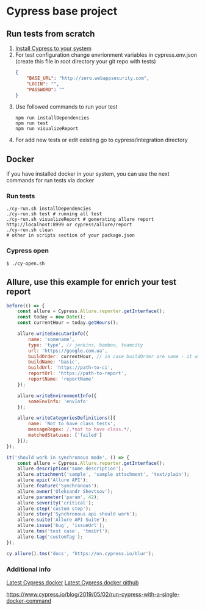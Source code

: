 # Cypress base project

## Run tests from scratch

1. [Install Cypress to your system](https://docs.cypress.io/guides/getting-started/installing-cypress.html)
1. For test configuration change envrionment variables in cypress.env.json (create this file in root directory your git repo with tests)
    ```json
    {
        "BASE_URL": "http://zero.webappsecurity.com",
        "LOGIN": "",
        "PASSWORD": ""
    }
    ```
1. Use followed commands to run your test
    ```shell
    npm run installDependencies
    npm run test
    npm run visualizeReport
    ```
1. For add new tests or edit existing go to cypress/integration directory



## Docker
if you have installed docker in your system, you can use the next commands for run tests via docker

### Run tests

```shell
./cy-run.sh installDependencies
./cy-run.sh test # running all test
./cy-run.sh visualizeReport # generating allure report http://localhost:8999 or cypress/allure/report
./cy-run.sh clean
# other in scripts section of your package.json
```

### Cypress open

```shell
$ ./cy-open.sh
```

## Allure, use this example for enrich your test report
```js
before(() => {
    const allure = Cypress.Allure.reporter.getInterface();
    const today = new Date();
    const currentHour = today.getHours();

    allure.writeExecutorInfo({
        name: 'somename',
        type: 'type', // jenkins, bamboo, teamcity
        url: 'https://google.com.ua',
        buildOrder: currentHour, // in case buildOrder are same - it will count as retry
        buildName: 'basic',
        buildUrl: 'https://path-to-ci',
        reportUrl: 'https://path-to-report',
        reportName: 'reportName'
    });

    allure.writeEnvironmentInfo({
        someEnvInfo: 'envInfo'
    });

    allure.writeCategoriesDefinitions([{
        name: 'Not to have class tests',
        messageRegex: /.*not to have class.*/,
        matchedStatuses: ['failed']
    }]);
});

it('should work in synchronous mode', () => {
    const allure = Cypress.Allure.reporter.getInterface();
    allure.description('some description');
    allure.attachment('sample', 'sample attachment', 'text/plain');
    allure.epic('Allure API');
    allure.feature('Synchronous');
    allure.owner('Oleksandr Shevtsov');
    allure.parameter('param', 42);
    allure.severity('critical');
    allure.step('custom step');
    allure.story('Synchronous api should work');
    allure.suite('Allure API Suite');
    allure.issue('bug', 'issueUrl');
    allure.tms('test case', 'tmsUrl');
    allure.tag('customTag');
});

cy.allure().tms('docs', 'https://on.cypress.io/blur');
```

### Additional info
[Latest Cypress docker](https://hub.docker.com/r/cypress/included/tags)
[Latest Cypress docker github](https://github.com/cypress-io/cypress-docker-images)

https://www.cypress.io/blog/2019/05/02/run-cypress-with-a-single-docker-command
